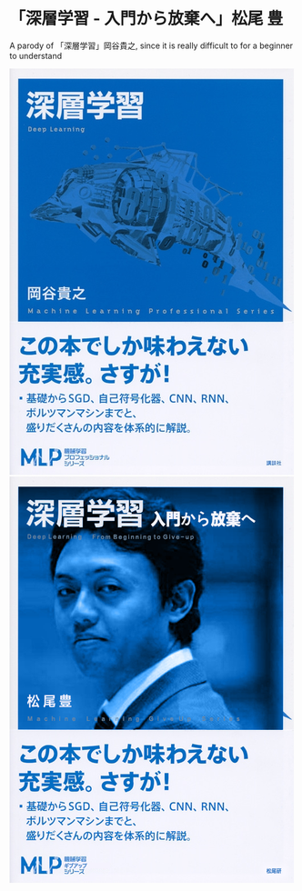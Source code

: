 # 「深層学習 - 入門から放棄へ」松尾 豊
A parody of 「深層学習」岡谷貴之, since it is really difficult to for a beginner to understand


![DL cover][DL]
![GiveUp cover][GiveUp]

[DL]:https://github.com/hanzg2014/PhotoShop/blob/master/GiveUp/DeepLearning.jpeg
[GiveUp]:https://github.com/hanzg2014/PhotoShop/blob/master/GiveUp/give.png
